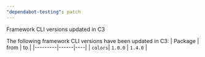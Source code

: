 ```yaml
---
"dependabot-testing": patch
---
```


Framework CLI versions updated in C3

The following framework CLI versions have been updated in C3:
   | Package | from | to |
   |---------|------|----|
   | `colors`| `1.0.0` | `1.4.0` |

